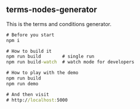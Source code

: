 ## terms-nodes-generator

This is the terms and conditions generator.

```cmd
# Before you start
npm i
```

```cmd
# How to build it
npm run build        # single run
npm run build-watch  # watch mode for developers
```

```cmd
# How to play with the demo
npm run build
npm run demo

# And then visit
# http://localhost:5000
```
